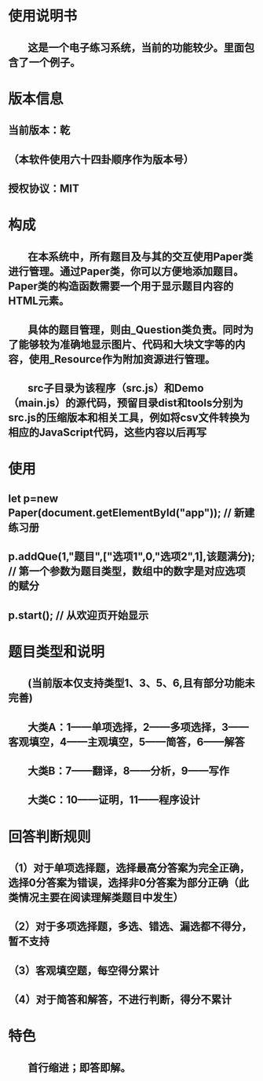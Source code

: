 # 使用说明书
## &nbsp;&nbsp;&nbsp;&nbsp;&nbsp;&nbsp;&nbsp;&nbsp;这是一个电子练习系统，当前的功能较少。里面包含了一个例子。
# 版本信息
## 当前版本：乾
## （本软件使用六十四卦顺序作为版本号）
## 授权协议：MIT
# 构成
## &nbsp;&nbsp;&nbsp;&nbsp;&nbsp;&nbsp;&nbsp;&nbsp;在本系统中，所有题目及与其的交互使用Paper类进行管理。通过Paper类，你可以方便地添加题目。Paper类的构造函数需要一个用于显示题目内容的HTML元素。
## &nbsp;&nbsp;&nbsp;&nbsp;&nbsp;&nbsp;&nbsp;&nbsp;具体的题目管理，则由_Question类负责。同时为了能够较为准确地显示图片、代码和大块文字等的内容，使用_Resource作为附加资源进行管理。
## &nbsp;&nbsp;&nbsp;&nbsp;&nbsp;&nbsp;&nbsp;&nbsp;src子目录为该程序（src.js）和Demo（main.js）的源代码，预留目录dist和tools分别为src.js的压缩版本和相关工具，例如将csv文件转换为相应的JavaScript代码，这些内容以后再写
# 使用
## let p=new Paper(document.getElementById("app")); // 新建练习册
## p.addQue(1,"题目",["选项1",0,"选项2",1],该题满分); // 第一个参数为题目类型，数组中的数字是对应选项的赋分
## p.start(); // 从欢迎页开始显示
# 题目类型和说明
## &nbsp;&nbsp;&nbsp;&nbsp;&nbsp;&nbsp;&nbsp;&nbsp;(当前版本仅支持类型1、3、5、6,且有部分功能未完善)
## &nbsp;&nbsp;&nbsp;&nbsp;&nbsp;&nbsp;&nbsp;&nbsp;大类A：1——单项选择，2——多项选择，3——客观填空，4——主观填空，5——简答，6——解答
## &nbsp;&nbsp;&nbsp;&nbsp;&nbsp;&nbsp;&nbsp;&nbsp;大类B：7——翻译，8——分析，9——写作
## &nbsp;&nbsp;&nbsp;&nbsp;&nbsp;&nbsp;&nbsp;&nbsp;大类C：10——证明，11——程序设计
# 回答判断规则
## （1）对于单项选择题，选择最高分答案为完全正确，选择0分答案为错误，选择非0分答案为部分正确（此类情况主要在阅读理解类题目中发生）
## （2）对于多项选择题，多选、错选、漏选都不得分，暂不支持
## （3）客观填空题，每空得分累计
## （4）对于简答和解答，不进行判断，得分不累计
# 特色
## &nbsp;&nbsp;&nbsp;&nbsp;&nbsp;&nbsp;&nbsp;&nbsp;首行缩进；即答即解。